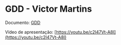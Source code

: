 # GDD - Victor Martins

Documento: [GDD](GDD%20–%20Bird%20Survivor%20–%20Victor%20Martins.pdf)

Vídeo de apresentação: [https://youtu.be/c2I47Vt-A8I](https://youtu.be/c2I47Vt-A8I)
